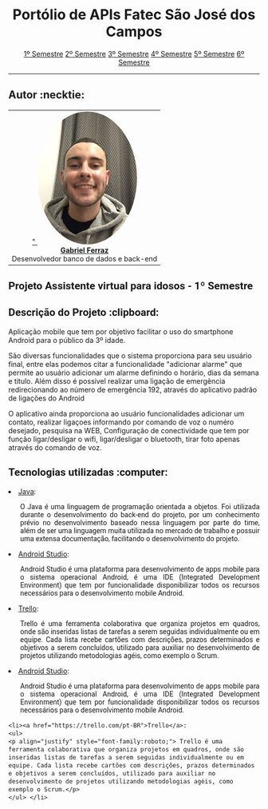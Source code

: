 <html>
<body>
  
 <h1 align="center"> Portólio de APIs Fatec São José dos Campos</h1>
  
  <p align="center">
     <a href=""> 1º Semestre</a> 
     <a href="">2º Semestre</a> 
     <a href="">3º Semestre</a> 
     <a href="">4º Semestre</a>
     <a href="">5º Semestre</a>
     <a href="">6º Semestre</a>
</p>
  
  ---
  
  <h2> Autor :necktie: </h2>
  <table align="center">
   <tr>
    <td align="center"><a href="https://www.linkedin.com/in/gabrielferraz01">" <img style="border-radius: 50%;"   src="https://github.com/ferrazghs/Vempracasa/blob/main/images/ferraz.jpeg" width="200px;" alt=""/><br/><b>Gabriel Ferraz</b></a>
      <br/>
       Desenvolvedor banco de dados e back-end
     </td>
   </tr>
  </table>
   <h2 style="font-family:roboto;"> Projeto Assistente virtual para idosos - 1º Semestre</h2>
   <h2 style="font-family:roboto;"> Descrição do Projeto :clipboard:</h2>
  <p> Aplicação mobile que tem por objetivo facilitar o uso do smartphone Android para o público da 3º idade.</p>
  <p>São diversas funcionalidades que o sistema proporciona para seu usuário final, entre elas podemos citar a funcionalidade "adicionar alarme" que permite ao usuário adicionar um alarme definindo o horário, dias da semana e titulo. Além disso é possivel realizar uma ligação de emergência redirecionando ao número de emergência 192, através do aplicativo padrão de ligações do Android</p> 
  <p>O aplicativo ainda proporciona ao usuário funcionalidades adicionar um contato, realizar ligaçoes informando por comando de voz o numéro desejado, pesquisa na WEB, Configuração de conectividade que tem por função ligar/desligar o wifi, ligar/desligar o bluetooth, tirar foto apenas através do comando de voz.</p>
      
   <h2 style="font-family:roboto;"> Tecnologias utilizadas :computer:</h2>
      
   <li><a href="https://spring.io/">Java</a>:
  <ul>
    <p align="justify" style="font-family:roboto;">  O Java é uma linguagem de programação orientada a objetos. Foi utilizada durante o desenvolvimento do back-end do projeto, por um conhecimento prévio no desenvolvimento baseado nessa linguagem por parte do time, além de ser uma linguagem muita utilizada no mercado de trabalho e possuir uma extensa documentação, facilitando o desenvolvimento do projeto.</p>
</ul></li>
	 
  <li><a href="https://developer.android.com/studio">Android Studio</a>:
  <ul>
    <p align="justify" style="font-family:roboto;"> Android Studio é uma plataforma para desenvolvimento de apps mobile para o sistema operacional Android, é uma IDE (Integrated Development Environment) que tem por funcionalidade disponibilizar todos os recursos necessários para o desenvolvimento mobile Android. </p>
  </ul></li>
	 
  <li><a href="https://trello.com/pt-BR">Trello</a>:
  <ul>
    <p align="justify" style="font-family:roboto;"> Trello é uma ferramenta colaborativa que organiza projetos em quadros, onde são inseridas listas de tarefas a serem seguidas individualmente ou em equipe. Cada lista recebe cartões com descrições, prazos determinados e objetivos a serem concluídos, utilizado para auxiliar no desenvolvimento de projetos utilizando metodologias agéis, como exemplo o Scrum.</p>
  </ul></li>	
  
  
  
  
  
  
  
  
  
  
  
  
  
  
  
  
  
  <li><a href="https://developer.android.com/studio">Android Studio</a>:
      <ul>
    <p align="justify" style="font-family:roboto;"> Android Studio é uma plataforma para desenvolvimento de apps mobile para o sistema operacional Android, é uma IDE (Integrated Development Environment) que tem por funcionalidade disponibilizar todos os recursos necessários para o desenvolvimento mobile Android.</p>
     </ul> </li>
   
    <li><a href="https://trello.com/pt-BR">Trello</a>:
    <ul>
    <p align="justify" style="font-family:roboto;"> Trello é uma ferramenta colaborativa que organiza projetos em quadros, onde são inseridas listas de tarefas a serem seguidas individualmente ou em equipe. Cada lista recebe cartões com descrições, prazos determinados e objetivos a serem concluídos, utilizado para auxiliar no desenvolvimento de projetos utilizando metodologias agéis, como exemplo o Scrum.</p>
    </ul> </li>
     

     
    
     
  
